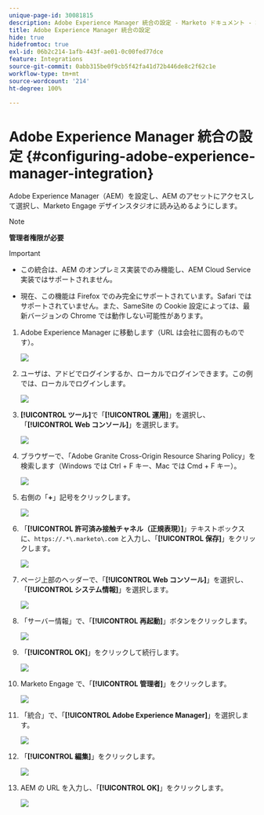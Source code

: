 ```yaml
---
unique-page-id: 30081815
description: Adobe Experience Manager 統合の設定 - Marketo ドキュメント - 製品ドキュメント
title: Adobe Experience Manager 統合の設定
hide: true
hidefromtoc: true
exl-id: 06b2c214-1afb-443f-ae01-0c00fed77dce
feature: Integrations
source-git-commit: 0abb315be0f9cb5f42fa41d72b446de8c2f62c1e
workflow-type: tm+mt
source-wordcount: '214'
ht-degree: 100%

---
```


# Adobe Experience Manager 統合の設定 {#configuring-adobe-experience-manager-integration}

Adobe Experience Manager（AEM）を設定し、AEM のアセットにアクセスして選択し、Marketo Engage デザインスタジオに読み込めるようにします。

>[!NOTE]
>
>**管理者権限が必要**

>[!IMPORTANT]
>
>* この統合は、AEM のオンプレミス実装でのみ機能し、AEM Cloud Service 実装ではサポートされません。
>
>* 現在、この機能は Firefox でのみ完全にサポートされています。Safari ではサポートされていません。また、SameSite の Cookie 設定によっては、最新バージョンの Chrome では動作しない可能性があります。

1. Adobe Experience Manager に移動します（URL は会社に固有のものです）。

   ![](assets/one.png)

1. ユーザは、アドビでログインするか、ローカルでログインできます。この例では、ローカルでログインします。

   ![](assets/two.png)

1. **[!UICONTROL ツール]**&#x200B;で「**[!UICONTROL 運用]**」を選択し、「**[!UICONTROL Web コンソール]**」を選択します。

   ![](assets/2a.png)

1. ブラウザーで、「Adobe Granite Cross-Origin Resource Sharing Policy」を検索します（Windows では Ctrl + F キー、Mac では Cmd + F キー）。

   ![](assets/three.png)

1. 右側の「**+**」記号をクリックします。

   ![](assets/four.png)

1. 「**[!UICONTROL 許可済み接触チャネル（正規表現）]**」テキストボックスに、`https://.*\.marketo\.com` と入力し、「**[!UICONTROL 保存]**」をクリックします。

   ![](assets/five-psd.png)

1. ページ上部のヘッダーで、「**[!UICONTROL Web コンソール]**」を選択し、「**[!UICONTROL システム情報]**」を選択します。

   ![](assets/six.png)

1. 「サーバー情報」で、「**[!UICONTROL 再起動]**」ボタンをクリックします。

   ![](assets/seven.png)

1. 「**[!UICONTROL OK]**」をクリックして続行します。

   ![](assets/eight.png)

1. Marketo Engage で、「**[!UICONTROL 管理者]**」をクリックします。

   ![](assets/nine.png)

1. 「統合」で、「**[!UICONTROL Adobe Experience Manager]**」を選択します。

   ![](assets/ten.png)

1. 「**[!UICONTROL 編集]**」をクリックします。

   ![](assets/eleven.png)

1. AEM の URL を入力し、「**[!UICONTROL OK]**」をクリックします。

   ![](assets/twelve.png)
